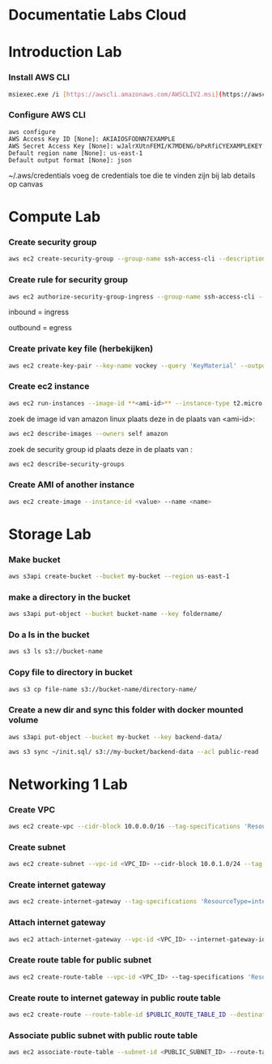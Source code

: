 # Documentatie Labs Cloud

# Introduction Lab

### Install AWS CLI

```bash
msiexec.exe /i [https://awscli.amazonaws.com/AWSCLIV2.msi](https://awscli.amazonaws.com/AWSCLIV2.msi)
```

### Configure AWS CLI

```
aws configure
AWS Access Key ID [None]: AKIAIOSFODNN7EXAMPLE
AWS Secret Access Key [None]: wJalrXUtnFEMI/K7MDENG/bPxRfiCYEXAMPLEKEY
Default region name [None]: us-east-1
Default output format [None]: json
```

~/.aws/credentials
voeg de credentials toe die te vinden zijn bij lab details op canvas

# Compute Lab

### Create security group

```bash
aws ec2 create-security-group --group-name ssh-access-cli --description "sec group for ssh access from anywhere”
```

### Create  rule for security group

```bash
aws ec2 authorize-security-group-ingress --group-name ssh-access-cli --protocol tcp --port 22 --cidr 0.0.0.0/0
```
inbound = ingress

outbound = egress


### Create private key file (herbekijken)
```bash
aws ec2 create-key-pair --key-name vockey --query 'KeyMaterial' --output text > vockey.pem
```

### Create ec2 instance

```bash
aws ec2 run-instances --image-id **<ami-id>** --instance-type t2.micro --key-name vockey --security-group-ids **<security-group-id>** --tag-specifications 'ResourceType=instance, Tags=[{Key=Name, Value=my-first-cli-ec2}]' --count 1
```

zoek de image id van amazon linux plaats deze in de plaats van \<ami-id>:

```bash
aws ec2 describe-images --owners self amazon
```

zoek de security group id plaats deze in de plaats van <security-group-id>:

```bash
aws ec2 describe-security-groups
```

### Create AMI of another instance

```bash
aws ec2 create-image --instance-id <value> --name <name>
```

# Storage Lab

### Make bucket

```bash
aws s3api create-bucket --bucket my-bucket --region us-east-1
```

### make a directory in the bucket

```bash
aws s3api put-object --bucket bucket-name --key foldername/
```

### Do a ls in the bucket

```bash
aws s3 ls s3://bucket-name
```

### Copy file to directory in bucket

```bash
aws s3 cp file-name s3://bucket-name/directory-name/
```

### Create a new dir and sync this folder with docker mounted volume

```bash
aws s3api put-object --bucket my-bucket --key backend-data/
```

```bash
aws s3 sync ~/init.sql/ s3://my-bucket/backend-data --acl public-read
```

# Networking 1 Lab

### Create VPC

```bash
aws ec2 create-vpc --cidr-block 10.0.0.0/16 --tag-specifications 'ResourceType=vpc,Tags=[{Key=Name,Value=awsgen-cli-vpc}]'
```

### Create subnet

```bash
aws ec2 create-subnet --vpc-id <VPC_ID> --cidr-block 10.0.1.0/24 --tag-specifications 'ResourceType=subnet,Tags=[{Key=Name,Value=Subnet-1}]'
```

### Create internet gateway

```bash
aws ec2 create-internet-gateway --tag-specifications 'ResourceType=internet-gateway,Tags=[{Key=Name,Value=MyIGW}]'
```

### Attach internet gateway

```bash
aws ec2 attach-internet-gateway --vpc-id <VPC_ID> --internet-gateway-id <IGW_ID>
```

### Create route table for public subnet

```bash
aws ec2 create-route-table --vpc-id <VPC_ID> --tag-specifications 'ResourceType=route-table,Tags=[{Key=Name,Value=Public-Route-Table}]' --query 'RouteTable.RouteTableId' --output text
```

### Create route to internet gateway in public route table

```bash
aws ec2 create-route --route-table-id $PUBLIC_ROUTE_TABLE_ID --destination-cidr-block 0.0.0.0/0 --gateway-id <IGW_ID>
```

### Associate public subnet with public route table

```bash
aws ec2 associate-route-table --subnet-id <PUBLIC_SUBNET_ID> --route-table-id $PUBLIC_ROUTE_TABLE_ID
```
